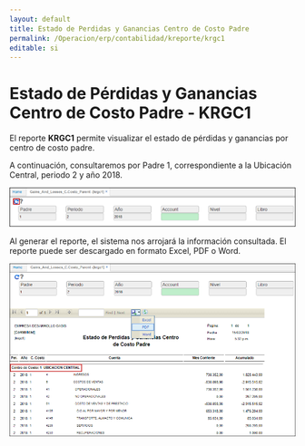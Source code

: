 ```yaml
---
layout: default
title: Estado de Perdidas y Ganancias Centro de Costo Padre
permalink: /Operacion/erp/contabilidad/kreporte/krgc1
editable: si
---
```


# Estado de Pérdidas y Ganancias Centro de Costo Padre - KRGC1

El reporte **KRGC1** permite visualizar el estado de pérdidas y ganancias por centro de costo padre.

A continuación, consultaremos por Padre 1, correspondiente a la Ubicación Central, periodo 2 y año 2018.  

![](krgc1.png)

Al generar el reporte, el sistema nos arrojará la información consultada. El reporte puede ser descargado en formato Excel, PDF o Word.  

![](krgc2.png)

